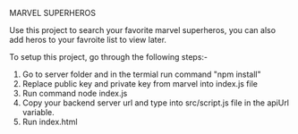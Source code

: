 MARVEL SUPERHEROS

Use this project to search your favorite marvel superheros, you can also add heros to your favroite list to view later.

To setup this project, go through the following steps:-

1. Go to server folder and in the termial run command "npm install"
2. Replace public key and private key from marvel into index.js file
3. Run command node index.js
4. Copy your backend server url and type into src/script.js file in the apiUrl variable.
5. Run index.html